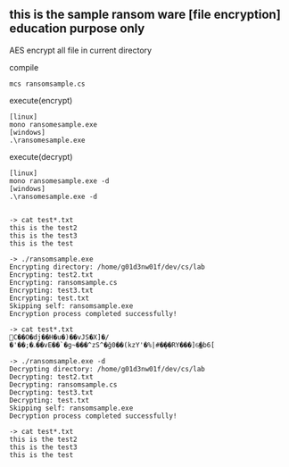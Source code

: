 ## this is the sample ransom ware [file encryption] education purpose only

AES encrypt all file in current directory

compile
```
mcs ransomsample.cs
```

execute(encrypt)
```
[linux]
mono ransomesample.exe
[windows]
.\ransomesample.exe
```

execute(decrypt)
```
[linux]
mono ransomesample.exe -d
[windows]
.\ransomesample.exe -d
```

```

-> cat test*.txt
this is the test2
this is the test3
this is the test

-> ./ransomsample.exe 
Encrypting directory: /home/g01d3nw01f/dev/cs/lab
Encrypting: test2.txt
Encrypting: ransomsample.cs
Encrypting: test3.txt
Encrypting: test.txt
Skipping self: ransomsample.exe
Encryption process completed successfully!

-> cat test*.txt
C��O�dj��H�u�)��vJS�X]�/�'��;�ۦ��vE��`�g~���^zS^�ğ0��(kzY'�%|#�ܴ��RY���]6͜�b6[

-> ./ransomsample.exe -d
Decrypting directory: /home/g01d3nw01f/dev/cs/lab
Decrypting: test2.txt
Decrypting: ransomsample.cs
Decrypting: test3.txt
Decrypting: test.txt
Skipping self: ransomsample.exe
Decryption process completed successfully!

-> cat test*.txt
this is the test2
this is the test3
this is the test

```



